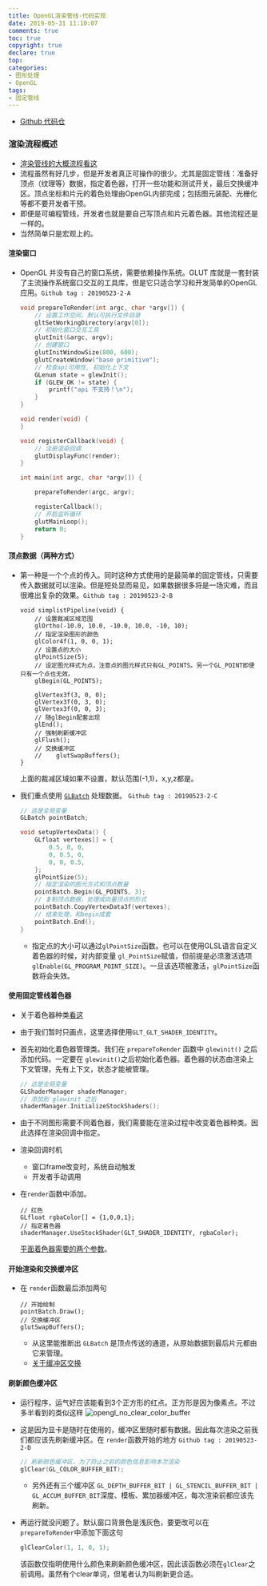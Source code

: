 ```yaml
---
title: OpenGL渲染管线-代码实现
date: 2019-05-31 11:10:07
comments: true
toc: true
copyright: true
declare: true
top:
categories:
- 图形处理
- OpenGL
tags:
- 固定管线
---
```



* [Github 代码仓](https://github.com/roastduckcd/OpenGL/)

### 渲染流程概述
* [渲染管线的大概流程看这](http://roastduck.xyz/article/OpenGL%E5%AD%A6%E4%B9%A0%E4%B9%8B%E8%B7%AF3-%E6%B8%B2%E6%9F%93%E6%9E%B6%E6%9E%84%E5%8F%8A%E5%9B%BA%E5%AE%9A%E7%AE%A1%E7%BA%BF%E7%9D%80%E8%89%B2%E5%99%A8.html#渲染管线（流水线）一般流程)
* 流程虽然有好几步，但是开发者真正可操作的很少。尤其是固定管线：准备好顶点（纹理等）数据，指定着色器，打开一些功能和测试开关，最后交换缓冲区。顶点坐标和片元的着色处理由OpenGL内部完成；包括图元装配、光栅化等都不要开发者干预。
* 即便是可编程管线，开发者也就是要自己写顶点和片元着色器。其他流程还是一样的。
* 当然简单只是宏观上的。
<!--more-->
#### 渲染窗口
* OpenGL 并没有自己的窗口系统，需要依赖操作系统。GLUT 库就是一套封装了主流操作系统窗口交互的工具库，但是它只适合学习和开发简单的OpenGL应用。`Github tag : 20190523-2-A`

    ```c++ main.cpp 
    void prepareToRender(int argc, char *argv[]) {
        // 设置工作空间，默认可执行文件目录
        gltSetWorkingDirectory(argv[0]);
        // 初始化窗口交互工具
        glutInit(&argc, argv);
        // 创建窗口
        glutInitWindowSize(800, 600);
        glutCreateWindow("base primitive");
        // 检查api可用性, 初始化上下文
        GLenum state = glewInit();
        if (GLEW_OK != state) {
            printf("api 不支持！\n");
        } 
    }
    
    void render(void) {
    }
    
    void registerCallback(void) {
        // 注册渲染回调
        glutDisplayFunc(render);
    }
    
    int main(int argc, char *argv[]) {
    
        prepareToRender(argc, argv);
    
        registerCallback();
        // 开启监听循环
        glutMainLoop();
        return 0;
    }
    ```

#### 顶点数据（两种方式）
* 第一种是一个个点的传入。同时这种方式使用的是最简单的固定管线，只需要传入数据就可以渲染。但是短处显而易见，如果数据很多将是一场灾难，而且很难出复杂的效果。`Github tag : 20190523-2-B`

    ```
    void simplistPipeline(void) {
        // 设置裁减区域范围
        glOrtho(-10.0, 10.0, -10.0, 10.0, -10, 10);
        // 指定渲染图形的颜色
        glColor4f(1, 0, 0, 1);
        // 设置点的大小
        glPointSize(5);
        // 设定图元样式为点，注意点的图元样式只有GL_POINTS。另一个GL_POINT即便只有一个点也无效。
        glBegin(GL_POINTS);
    
        glVertex3f(3, 0, 0);
        glVertex3f(0, 3, 0);
        glVertex3f(0, 0, 3);
        // 随glBegin配套出现
        glEnd();
        // 强制刷新缓冲区
        glFlush();      
        // 交换缓冲区
        //    glutSwapBuffers();
    }
    ```
    上面的裁减区域如果不设置，默认范围(-1,1)，x,y,z都是。

* 我们重点使用 [`GLBatch`](http://roastduck.xyz/article/OpenGL%E5%AD%A6%E4%B9%A0%E4%B9%8B%E8%B7%AF%E4%B8%80-%E9%83%A8%E5%88%86%E6%9C%AF%E8%AF%AD.html#OpenGL-头文件) 处理数据。 `Github tag : 20190523-2-C`

    ``` c++ main.cpp 
    // 这是全局变量 
    GLBatch pointBatch;
    
    void setupVertexData() {
        GLfloat vertexes[] = {
            0.5, 0, 0,
            0, 0.5, 0,
            0, 0, 0.5,
        };
        glPointSize(5);
        // 指定渲染的图元方式和顶点数量
        pointBatch.Begin(GL_POINTS, 3);
        // 复制顶点数据，处理成向量顶点的形式
        pointBatch.CopyVertexData3f(vertexes);
        // 结束处理，和begin成套
        pointBatch.End();
    }
    ```
    * 指定点的大小可以通过`glPointSize`函数。也可以在使用GLSL语言自定义着色器的时候，对内部变量 `gl_PointSize`赋值，但前提是必须激活选项`glEnable(GL_PROGRAM_POINT_SIZE)`。一旦该选项被激活，`glPointSize`函数将会失效。

#### 使用固定管线着色器
* 关于着色器种类[看这](http://roastduck.xyz/article/OpenGL%E5%AD%A6%E4%B9%A0%E4%B9%8B%E8%B7%AF3-%E6%B8%B2%E6%9F%93%E6%9E%B6%E6%9E%84%E5%8F%8A%E5%9B%BA%E5%AE%9A%E7%AE%A1%E7%BA%BF%E7%9D%80%E8%89%B2%E5%99%A8.html#固定管线着色器)
* 由于我们暂时只画点，这里选择使用`GLT_GLT_SHADER_IDENTITY`。
* 首先初始化着色器管理类。我们在 `prepareToRender` 函数中 `glewinit()` 之后添加代码。一定要在 `glewinit()`之后初始化着色器。着色器的状态由渲染上下文管理，先有上下文，状态才能被管理。
    
    ``` c++ main.cpp
    // 这是全局变量
    GLShaderManager shaderManager;
    // 添加到 glewinit 之后
    shaderManager.InitializeStockShaders();
    ```
* 由于不同图形需要不同着色器，我们需要能在渲染过程中改变着色器种类。因此选择在渲染回调中指定。
* 渲染回调时机
    * 窗口frame改变时，系统自动触发
    * 开发者手动调用
* 在`render`函数中添加。
   
    ```
    // 红色
    GLfloat rgbaColor[] = {1,0,0,1};
    // 指定着色器
    shaderManager.UseStockShader(GLT_SHADER_IDENTITY, rgbaColor);
    ```
    [平面着色器需要的两个参数](http://roastduck.xyz/article/OpenGL%E5%AD%A6%E4%B9%A0%E4%B9%8B%E8%B7%AF3-%E6%B8%B2%E6%9F%93%E6%9E%B6%E6%9E%84%E5%8F%8A%E5%9B%BA%E5%AE%9A%E7%AE%A1%E7%BA%BF%E7%9D%80%E8%89%B2%E5%99%A8.html#单元着色器-GLT-SHADER-IDENTITY)。
    
#### 开始渲染和交换缓冲区
* 在 `render`函数最后添加两句

    ```
    // 开始绘制
    pointBatch.Draw();
    // 交换缓冲区
    glutSwapBuffers();
    ```
    * 从这里能推断出 `GLBatch` 是顶点传送的通道，从原始数据到最后片元都由它来管理。
    * [关于缓冲区交换](http://roastduck.xyz/article/OpenGL%E5%AD%A6%E4%B9%A0%E4%B9%8B%E8%B7%AF%E4%B8%80-%E9%83%A8%E5%88%86%E6%9C%AF%E8%AF%AD.html#渲染上屏-交换缓冲区)

#### 刷新颜色缓冲区
* 运行程序，运气好应该能看到3个正方形的红点。正方形是因为像素点。不过多半看到的类似这样
    ![opengl_no_clear_color_buffer](https://i.loli.net/2019/05/31/5cf09d873f52317559.jpg)
* 这是因为显卡是随时在使用的，缓冲区里随时都有数据。因此每次渲染之前我们都应该先刷新缓冲区。在 `render`函数开始的地方 `Github tag : 20190523-2-D`
    
    ```c++
    // 刷新颜色缓冲区，为了防止之前的颜色信息影响本次渲染
    glClear(GL_COLOR_BUFFER_BIT);
    ```
    * 另外还有三个缓冲区 `GL_DEPTH_BUFFER_BIT | GL_STENCIL_BUFFER_BIT | GL_ACCUM_BUFFER_BIT`深度、模板、累加器缓冲区，每次渲染前都应该先刷新。
* 再运行就没问题了。默认窗口背景色是浅灰色，要更改可以在`prepareToRender`中添加下面这句
    
    ```c++
    glClearColor(1, 1, 0, 1);
    ```
    该函数仅指明使用什么颜色来刷新颜色缓冲区，因此该函数必须在`glClear`之前调用。虽然有个clear单词，但笔者认为叫刷新更合适。
